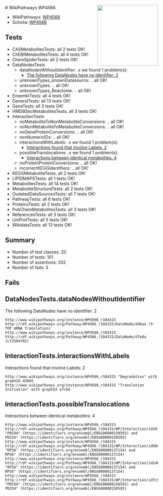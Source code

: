 <img style="float: right; width: 200px" src="https://upload.wikimedia.org/wikipedia/commons/thumb/8/83/Wplogo_with_text_500.png/640px-Wplogo_with_text_500.png" />
# WikiPathways WP4566

* WikiPathways: [WP4566](https://new.wikipathways.org/pathways/WP4566)
* Scholia: [WP4566](https://scholia.toolforge.org/wikipathways/WP4566)
## Tests
* CASMetabolitesTests: all 2 tests OK!
* ChEBIMetabolitesTests: all 4 tests OK!
* ChemSpiderTests: all 2 tests OK!
* DataNodesTests
    * dataNodesWithoutIdentifier: .x we found 1 problem(s):
        * [The following DataNodes have no identifier: 2](#d2d32fa1)
    * unknownTypes_knownDatasource: .. all OK!
    * unknownTypes: .. all OK!
    * unknownTypes_Reactome: .. all OK!
* EnsemblTests: all 4 tests OK!
* GeneralTests: all 13 tests OK!
* GeneTests: all 3 tests OK!
* HMDBSecMetabolitesTests: all 3 tests OK!
* InteractionTests
    * noMetaboliteToNonMetaboliteConversions: .. all OK!
    * noNonMetaboliteToMetaboliteConversions: .. all OK!
    * noGeneProteinConversions: .. all OK!
    * nonNumericIDs: .. all OK!
    * interactionsWithLabels: .x we found 1 problem(s):
        * [Interactions found that involve Labels: 2](#630d2679)
    * possibleTranslocations: .x we found 1 problem(s):
        * [Interactions between identical metabolites: 4](#d59038c7)
    * noProteinProteinConversions: .. all OK!
    * incorrectKEGGIdentifiers: .. all OK!
* KEGGMetaboliteTests: all 2 tests OK!
* LIPIDMAPSTests: all 1 tests OK!
* MetabolitesTests: all 14 tests OK!
* MetaboliteStructureTests: all 2 tests OK!
* OudatedDataSourcesTests: all 7 tests OK!
* PathwayTests: all 6 tests OK!
* ProteinsTests: all 2 tests OK!
* PubChemMetabolitesTests: all 3 tests OK!
* ReferencesTests: all 3 tests OK!
* UniProtTests: all 5 tests OK!
* WikidataTests: all 13 tests OK!


## Summary

* Number of test classes: 20
* Number of tests: 101
* Number of assertions: 202
* Number of fails: 3

## Fails

<a name="d2d32fa1" />

## DataNodesTests.dataNodesWithoutIdentifier

The following DataNodes have no identifier: 2
```
http://www.wikipathways.org/instance/WP4566_r104315 http://rdf.wikipathways.org/Pathway/WP4566_r104315/DataNode/d4bae (5' TOP mRNA Translation)
http://www.wikipathways.org/instance/WP4566_r104315 http://rdf.wikipathways.org/Pathway/WP4566_r104315/DataNode/d7e8a (LY2584702)
```

<a name="630d2679" />

## InteractionTests.interactionsWithLabels

Interactions found that involve Labels: 2
```
http://www.wikipathways.org/instance/WP4566_r104315 "Degradation" with graphId d2b85
http://www.wikipathways.org/instance/WP4566_r104315 "Translation Initiation" with graphId a7cb4
```

<a name="d59038c7" />

## InteractionTests.possibleTranslocations

Interactions between identical metabolites: 4
```
http://www.wikipathways.org/instance/WP4566_r104315 http://rdf.wikipathways.org/Pathway/WP4566_r104315/WP/Interaction/id3df8f6af "PDCD4" (https://identifiers.org/ensembl/ENSG00000150593) and 
PDCD4" (https://identifiers.org/ensembl/ENSG00000150593)
http://www.wikipathways.org/instance/WP4566_r104315 http://rdf.wikipathways.org/Pathway/WP4566_r104315/WP/Interaction/idb8e088af "RPS6" (https://identifiers.org/ensembl/ENSG00000137154) and 
RPS6" (https://identifiers.org/ensembl/ENSG00000137154)
http://www.wikipathways.org/instance/WP4566_r104315 http://rdf.wikipathways.org/Pathway/WP4566_r104315/WP/Interaction/id2482c8c8 "RPS6" (https://identifiers.org/ensembl/ENSG00000137154) and 
RPS6" (https://identifiers.org/ensembl/ENSG00000137154)
http://www.wikipathways.org/instance/WP4566_r104315 http://rdf.wikipathways.org/Pathway/WP4566_r104315/WP/Interaction/idfc9180bf "PDCD4" (https://identifiers.org/ensembl/ENSG00000150593) and 
PDCD4" (https://identifiers.org/ensembl/ENSG00000150593)
```

